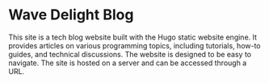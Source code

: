 # Wave Delight Blog

This site is a tech blog website built with the Hugo static website engine. It provides articles on various programming topics, including tutorials, how-to guides, and technical discussions. The website is designed to be easy to navigate. The site is hosted on a server and can be accessed through a URL.
